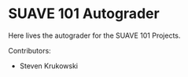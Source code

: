 # SUAVE 101 Autograder

Here lives the autograder for the SUAVE 101 Projects.

Contributors:
- Steven Krukowski